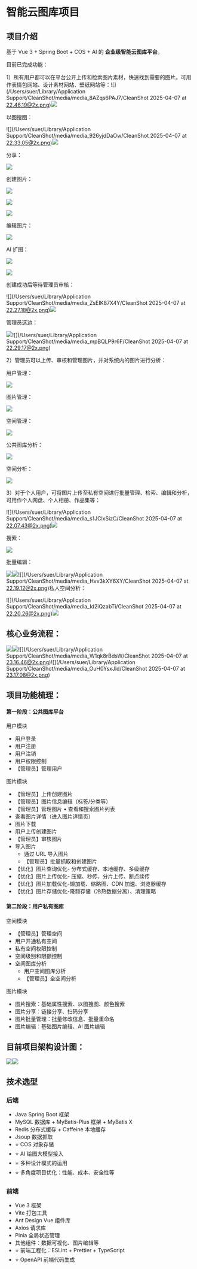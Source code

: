 # 智能云图库项目
## 项目介绍
基于 Vue 3 + Spring Boot + COS + AI 的 **企业级智能云图库平台**。

目前已完成功能：

1）所有用户都可以在平台公开上传和检索图片素材，快速找到需要的图片。可用作表情包网站、设计素材网站、壁纸网站等：![](/Users/suer/Library/Application Support/CleanShot/media/media_8AZqs6PAJ7/CleanShot 2025-04-07 at 22.46.19@2x.png)![](https://cdn.nlark.com/yuque/0/2025/png/54930720/1744039257745-c3b0f4de-e3c0-4f6c-9853-ed3e37b09656.png)

以图搜图：

![](/Users/suer/Library/Application Support/CleanShot/media/media_926yjdDaOw/CleanShot 2025-04-07 at 22.33.05@2x.png)![](https://cdn.nlark.com/yuque/0/2025/png/54930720/1744039288010-8aa08c87-5379-4645-8f6c-731f33a67841.png)

分享：

![](https://cdn.nlark.com/yuque/0/2025/png/54930720/1744039302566-35237b6e-0caf-4d61-ae04-d884cbf743a3.png)

创建图片：

![](https://cdn.nlark.com/yuque/0/2025/png/54930720/1744039312213-73014bb1-2b6c-4643-8b08-8665fbc6e174.png)

![](https://cdn.nlark.com/yuque/0/2025/png/54930720/1744039362948-7f6a4682-dd5e-42d7-a404-77be4737d43f.png)

![](https://cdn.nlark.com/yuque/0/2025/png/54930720/1744039382499-45b80260-598c-4dbd-b2a9-1bc6517aea37.png)

编辑图片：

![](https://cdn.nlark.com/yuque/0/2025/png/54930720/1744039417832-2ced4821-5e15-4eeb-ac38-617231276238.png)

AI 扩图：

![](https://cdn.nlark.com/yuque/0/2025/png/54930720/1744039429437-ff497fdf-8a8e-4c45-9f66-ab809da74374.png)

![](https://cdn.nlark.com/yuque/0/2025/png/54930720/1744039437149-7237a66c-3850-43b6-aa09-7844e0246338.png)

创建成功后等待管理员审核：

![](/Users/suer/Library/Application Support/CleanShot/media/media_ZsEIK87X4Y/CleanShot 2025-04-07 at 22.27.18@2x.png)![](https://cdn.nlark.com/yuque/0/2025/png/54930720/1744039446422-fcce864f-bad2-4bba-a830-8a4a219e0550.png)

管理员这边：

![](https://cdn.nlark.com/yuque/0/2025/png/54930720/1744039450529-7e896f8e-7d37-44eb-9ed2-69c698bcab1e.png)![](/Users/suer/Library/Application Support/CleanShot/media/media_mpBQLP9r6F/CleanShot 2025-04-07 at 22.29.17@2x.png)

2）管理员可以上传、审核和管理图片，并对系统内的图片进行分析：

用户管理：

![](https://cdn.nlark.com/yuque/0/2025/png/54930720/1744039456800-b6c56fc1-4286-4910-8c77-47f4b6d8d181.png)

图片管理：

![](https://cdn.nlark.com/yuque/0/2025/png/54930720/1744039477739-ef2cd677-44d3-4cda-ad27-180cd93f50e8.png)

空间管理：

![](https://cdn.nlark.com/yuque/0/2025/png/54930720/1744039485139-6a532863-e21c-4a38-9d5e-49cfd7673f50.png)

公共图库分析：

![](https://cdn.nlark.com/yuque/0/2025/png/54930720/1744039491773-114ec397-9e1c-4cfc-ac66-05925dff7121.png)

空间分析：

![](https://cdn.nlark.com/yuque/0/2025/png/54930720/1744039499992-d0f250eb-ea7f-4e34-9936-a5c8be0e1443.png)

3）对于个人用户，可将图片上传至私有空间进行批量管理、检索、编辑和分析，可用作个人网盘、个人相册、作品集等：

![](/Users/suer/Library/Application Support/CleanShot/media/media_s1JClxSizC/CleanShot 2025-04-07 at 22.07.43@2x.png)![](https://cdn.nlark.com/yuque/0/2025/png/54930720/1744039511373-f7334c5b-0f81-40dc-9993-615ada5ba1e0.png)

搜索：

![](https://cdn.nlark.com/yuque/0/2025/png/54930720/1744039515152-e060dfd5-8954-4455-bc18-da45b7f94165.png)

批量编辑：

![](https://cdn.nlark.com/yuque/0/2025/png/54930720/1744039531811-1663ecff-02c7-4333-b67d-3e56a1fc8f53.png)![](https://cdn.nlark.com/yuque/0/2025/png/54930720/1744039544529-09999350-b68c-48af-8bd1-22eb4bdad891.png)![](/Users/suer/Library/Application Support/CleanShot/media/media_Hvv3kXY6XY/CleanShot 2025-04-07 at 22.19.12@2x.png)私人空间分析：

![](/Users/suer/Library/Application Support/CleanShot/media/media_Id2iQzabTi/CleanShot 2025-04-07 at 22.20.26@2x.png)![](https://cdn.nlark.com/yuque/0/2025/png/54930720/1744039558472-a25ae5b2-cf78-49b3-b8b8-94b3bb83f479.png)

## 核心业务流程：
![](https://cdn.nlark.com/yuque/0/2025/png/54930720/1744039570159-4f4263ba-6e67-43e8-a4c2-9d62015d47a6.png)![](https://cdn.nlark.com/yuque/0/2025/png/54930720/1744039577403-a2f4722b-129a-42e2-8a8b-73f5c6cc7e68.png)![](/Users/suer/Library/Application Support/CleanShot/media/media_W1qk8rBdsW/CleanShot 2025-04-07 at 23.16.46@2x.png)![](/Users/suer/Library/Application Support/CleanShot/media/media_OuH0YsxJld/CleanShot 2025-04-07 at 23.17.08@2x.png)

## 项目功能梳理：
#### 第一阶段：公共图库平台
用户模块 

+ 用户登录 
+ 用户注册 
+ 用户注销 
+ 用户权限控制 
+ 【管理员】管理用户

图片模块 

+ 【管理员】上传创建图片
+ 【管理员】图片信息编辑（标签/分类等）
+ 【管理员】管理图片 • 查看和搜索图片列表 
+ 查看图片详情（进入图片详情页）
+ 图片下载 
+ 用户上传创建图片 
+ 【管理员】审核图片 
+ 导入图片 
    - 通过 URL 导入图片 
    - 【管理员】批量抓取和创建图片
+ 【优化】图片查询优化- 分布式缓存、本地缓存、多级缓存 
+ 【优化】图片上传优化- 压缩、秒传、分片上传、断点续传 
+ 【优化】图片加载优化-懒加载、缩略图、CDN 加速、浏览器缓存 
+ 【优化】图片存储优化-降频存储（冷热数据分离）、清理策略

#### 第二阶段：用户私有图库
空间模块 

+ 【管理员】管理空间 
+ 用户开通私有空间 
+ 私有空间权限控制 
+ 空间级别和限额控制  
+ 空间图库分析 
    - 用户空间图库分析 
    - 【管理员】全空间分析

图片模块  

+ 图片搜索：基础属性搜索、以图搜图、颜色搜索 
+ 图片分享：链接分享、扫码分享 
+ 图片批量管理：批量修改信息、批量重命名 
+ 图片编辑：基础图片编辑、Al 图片编辑

## 目前项目架构设计图：
![](/Users/suer/Downloads/1732691889100-e562c709-cffa-477d-9329-1dc5ac1d35c8-20241204144304741-20241204145344935-20241204145354234.png)![](https://cdn.nlark.com/yuque/0/2025/png/54930720/1744039590067-735e7aca-1e01-4191-bf82-f9c3862a90ac.png)

## 技术选型
### 后端
+ Java Spring Boot 框架
+ MySQL 数据库 + MyBatis-Plus 框架 + MyBatis X 
+ Redis 分布式缓存 + Caffeine 本地缓存
+ Jsoup 数据抓取
+ ⭐️ COS 对象存储
+ ⭐️ AI 绘图大模型接入
+ ⭐️ 多种设计模式的运用
+ ⭐️ 多角度项目优化：性能、成本、安全性等

### 前端
+ Vue 3 框架
+ Vite 打包工具
+ Ant Design Vue 组件库
+ Axios 请求库
+ Pinia 全局状态管理
+ 其他组件：数据可视化、图片编辑等
+ ⭐️ 前端工程化：ESLint + Prettier + TypeScript
+ ⭐️ OpenAPI 前端代码生成

